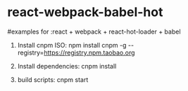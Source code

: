 # react-webpack-babel-hot
#examples for :react + webpack + react-hot-loader + babel

1. Install cnpm ISO:
npm install cnpm -g --registry=https://registry.npm.taobao.org

2. Install dependencies:
cnpm install

3. build scripts:
cnpm start


